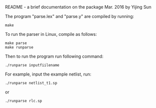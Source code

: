 README - a brief documentation on the package
Mar. 2016
by Yijing Sun

The program "parse.lex" and "parse.y" are compiled by running:

	make

To run the parser in Linux, compile as follows:

	make parse
	make runparse

Then to run the program run following command:

	./runparse inputfiilename

For example, input the example netlist, run:

	./runparse netlist_t1.sp

or

	./runparse rlc.sp
